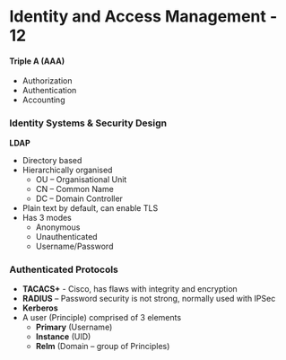 # Identity and Access Management - 12 
#### Triple A (AAA)
-	Authorization
-	 Authentication
-	 Accounting
### Identity Systems & Security  Design
**LDAP**  
- Directory based
- Hierarchically organised
    - OU – Organisational Unit
    - CN – Common Name
    - DC – Domain Controller
- Plain text by default, can enable TLS
- Has 3 modes  
  - Anonymous
  - Unauthenticated
  - Username/Password
  
### Authenticated Protocols
- **TACACS+** - Cisco, has flaws with integrity and encryption
- **RADIUS** – Password security is not strong, normally used with IPSec
- **Kerberos** 
- A user (Principle) comprised of 3 elements
    - **Primary** (Username)
    - **Instance** (UID)
    - **Relm** (Domain – group of Principles)
